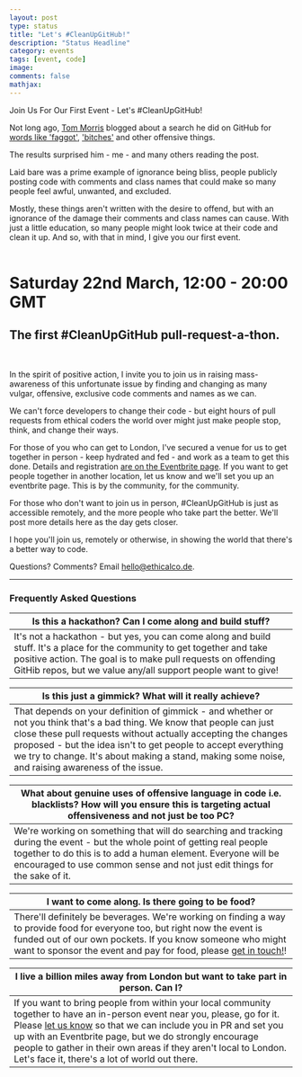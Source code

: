 ```yaml
---
layout: post
type: status
title: "Let's #CleanUpGitHub!"
description: "Status Headline"
category: events
tags: [event, code]
image: 
comments: false
mathjax: 
---
```

Join Us For Our First Event - Let's #CleanUpGitHub!

Not long ago, [Tom Morris](http://tommorris.org/posts/8053) blogged about a search he did on GitHub for [words like 'faggot'](https://github.com/search?q=faggot&ref=searchresults&type=Code), ['bitches'](https://github.com/search?l=c&p=1&q=bitches&ref=searchresults&type=Code) and other offensive things.

The results surprised him - me - and many others reading the post.

Laid bare was a prime example of ignorance being bliss, people publicly posting code with comments and class names that could make so many people feel awful, unwanted, and excluded.

Mostly, these things aren't written with the desire to offend, but with an ignorance of the damage their comments and class names can cause. With just a little education, so many people might look twice at their code and clean it up. And so, with that in mind, I give you our first event.
<br /><br />

# Saturday 22nd March, 12:00 - 20:00 GMT

## The first #CleanUpGitHub pull-request-a-thon.

<br />

In the spirit of positive action, I invite you to join us in raising mass-awareness of this unfortunate issue by finding and changing as many vulgar, offensive, exclusive code comments and names as we can.

We can't force developers to change their code - but eight hours of pull requests from ethical coders the world over might just make people stop, think, and change their ways.

For those of you who can get to London, I've secured a venue for us to get together in person - keep hydrated and fed - and work as a team to get this done. Details and registration [are on the Eventbrite page](http://cleanupgh.eventbrite.co.uk). If you want to get people together in another location, let us know and we'll set you up an eventbrite page. This is by the community, for the community.

For those who don't want to join us in person, #CleanUpGitHub is just as accessible remotely, and the more people who take part the better. We'll post more details here as the day gets closer.

I hope you'll join us, remotely or otherwise, in showing the world that there's a better way to code.


Questions? Comments? Email [hello@ethicalco.de](mailto:hello@ethicalco.de). 

----

### Frequently Asked Questions

| Is this a hackathon? Can I come along and build stuff? |
| ------------- |
| It's not a hackathon - but yes, you can come along and build stuff. It's a place for the community to get together and take positive action. The goal is to make pull requests on offending GitHib repos, but we value any/all support people want to give!   | 

| Is this just a gimmick? What will it really achieve? |
| ------------- |
| That depends on your definition of gimmick - and whether or not you think that's a bad thing. We know that people can just close these pull requests without actually accepting the changes proposed - but the idea isn't to get people to accept everything we try to change. It's about making a stand, making some noise, and raising awareness of the issue.   | 

| What about genuine uses of offensive language in code i.e. blacklists? How will you ensure this is targeting actual offensiveness and not just be too PC? |
| ------------- |
| We're working on something that will do searching and tracking during the event - but the whole point of getting real people together to do this is to add a human element. Everyone will be encouraged to use common sense and not just edit things for the sake of it.  | 

| I want to come along. Is there going to be food? |
| ------------- |
| There'll definitely be beverages. We're working on finding a way to provide food for everyone too, but right now the event is funded out of our own pockets. If you know someone who might want to sponsor the event and pay for food, please [get in touch!](mailto:hello@ethicalco.de)!

| I live a billion miles away from London but want to take part in person. Can I? |
| ------------- |
| If you want to bring people from within your local community together to have an in-person event near you, please, go for it. Please [let us know](mailto:hello@ethicalco.de) so that we can include you in PR and set you up with an Eventbrite page, but we do strongly encourage people to gather in their own areas if they aren't local to London. Let's face it, there's a lot of world out there.    | 


